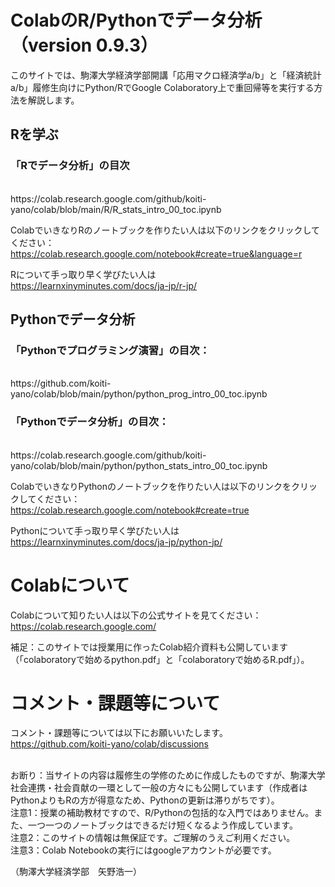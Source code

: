 # ColabのR/Pythonでデータ分析（version 0.9.3）
このサイトでは、駒澤大学経済学部開講「応用マクロ経済学a/b」と「経済統計a/b」履修生向けにPython/RでGoogle Colaboratory上で重回帰等を実行する方法を解説します。

## Rを学ぶ
### 「Rでデータ分析」の目次 
<br>
https://colab.research.google.com/github/koiti-yano/colab/blob/main/R/R_stats_intro_00_toc.ipynb

ColabでいきなりRのノートブックを作りたい人は以下のリンクをクリックしてください：<br>
https://colab.research.google.com/notebook#create=true&language=r

Rについて手っ取り早く学びたい人は<br>
https://learnxinyminutes.com/docs/ja-jp/r-jp/


## Pythonでデータ分析
### 「Pythonでプログラミング演習」の目次：
<br>
https://github.com/koiti-yano/colab/blob/main/python/python_prog_intro_00_toc.ipynb

### 「Pythonでデータ分析」の目次：
<br>
https://colab.research.google.com/github/koiti-yano/colab/blob/main/python/python_stats_intro_00_toc.ipynb

ColabでいきなりPythonのノートブックを作りたい人は以下のリンクをクリックしてください：<br>
https://colab.research.google.com/notebook#create=true

Pythonについて手っ取り早く学びたい人は<br>
https://learnxinyminutes.com/docs/ja-jp/python-jp/


# Colabについて
Colabについて知りたい人は以下の公式サイトを見てください：<br>
https://colab.research.google.com/<br>

補足：このサイトでは授業用に作ったColab紹介資料も公開しています（「colaboratoryで始めるpython.pdf」と「colaboratoryで始めるR.pdf」）。


# コメント・課題等について
コメント・課題等については以下にお願いいたします。
<br>
https://github.com/koiti-yano/colab/discussions

<br>
お断り：当サイトの内容は履修生の学修のために作成したものですが、駒澤大学社会連携・社会貢献の一環として一般の方々にも公開しています（作成者はPythonよりもRの方が得意なため、Pythonの更新は滞りがちです）。
<br>
注意1：授業の補助教材ですので、R/Pythonの包括的な入門ではありません。また、一つ一つのノートブックはできるだけ短くなるよう作成しています。
<br>
注意2：このサイトの情報は無保証です。ご理解のうえご利用ください。
<br>
注意3：Colab Notebookの実行にはgoogleアカウントが必要です。

（駒澤大学経済学部　矢野浩一）



